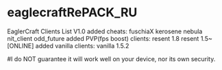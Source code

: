# eaglecraftRePACK_RU
EaglerCraft Clients List
V1.0
added cheats:
fuschiaX
kerosene
nebula
nit_client
odd_future
added PVP(fps boost) clients:
resent 1.8
resent 1.5~ [ONLINE]
added vanilla clients:
vanilla 1.5.2

#I do NOT guarantee it will work well on your device, nor its own security.
